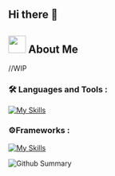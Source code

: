 





## Hi there 👋



##   <img src = "https://media.tenor.com/WtDDOBNCKB8AAAAi/sonic-running.gif" width = "35" /> About Me


//WIP


### :hammer_and_wrench: Languages and Tools : 
[![My Skills](https://skillicons.dev/icons?i=c,java,html,css,javascript,idea)](https://skillicons.dev)

### ⚙️Frameworks :
[![My Skills](https://skillicons.dev/icons?i=bootstrap)](https://skillicons.dev)


![Github Summary](http://github-profile-summary-cards.vercel.app/api/cards/profile-details?username=LeBonsBay&theme=apprentice)





